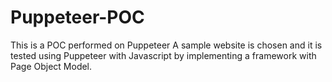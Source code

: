 # Puppeteer-POC
This is a POC performed on Puppeteer
A sample website is chosen and it is tested using Puppeteer with Javascript by implementing a framework with Page Object Model.
